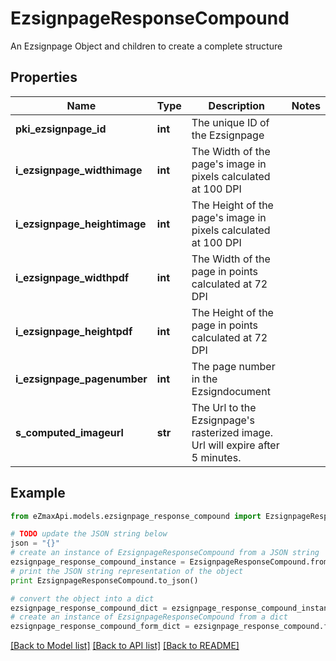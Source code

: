 # EzsignpageResponseCompound

An Ezsignpage Object and children to create a complete structure

## Properties
Name | Type | Description | Notes
------------ | ------------- | ------------- | -------------
**pki_ezsignpage_id** | **int** | The unique ID of the Ezsignpage | 
**i_ezsignpage_widthimage** | **int** | The Width of the page&#39;s image in pixels calculated at 100 DPI | 
**i_ezsignpage_heightimage** | **int** | The Height of the page&#39;s image in pixels calculated at 100 DPI | 
**i_ezsignpage_widthpdf** | **int** | The Width of the page in points calculated at 72 DPI | 
**i_ezsignpage_heightpdf** | **int** | The Height of the page in points calculated at 72 DPI | 
**i_ezsignpage_pagenumber** | **int** | The page number in the Ezsigndocument | 
**s_computed_imageurl** | **str** | The Url to the Ezsignpage&#39;s rasterized image.  Url will expire after 5 minutes. | 

## Example

```python
from eZmaxApi.models.ezsignpage_response_compound import EzsignpageResponseCompound

# TODO update the JSON string below
json = "{}"
# create an instance of EzsignpageResponseCompound from a JSON string
ezsignpage_response_compound_instance = EzsignpageResponseCompound.from_json(json)
# print the JSON string representation of the object
print EzsignpageResponseCompound.to_json()

# convert the object into a dict
ezsignpage_response_compound_dict = ezsignpage_response_compound_instance.to_dict()
# create an instance of EzsignpageResponseCompound from a dict
ezsignpage_response_compound_form_dict = ezsignpage_response_compound.from_dict(ezsignpage_response_compound_dict)
```
[[Back to Model list]](../README.md#documentation-for-models) [[Back to API list]](../README.md#documentation-for-api-endpoints) [[Back to README]](../README.md)


